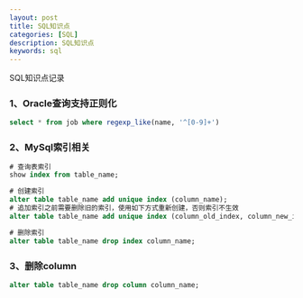 ```yaml
---
layout: post
title: SQL知识点
categories: [SQL]
description: SQL知识点
keywords: sql
---
```


SQL知识点记录

### 1、Oracle查询支持正则化
```sql
select * from job where regexp_like(name, '^[0-9]+')
```

### 2、MySql索引相关
```sql
# 查询表索引
show index from table_name;

# 创建索引
alter table table_name add unique index (column_name);
# 追加索引之前需要删除旧的索引，使用如下方式重新创建，否则索引不生效
alter table table_name add unique index (column_old_index, column_new_index);

# 删除索引
alter table table_name drop index column_name;
```

### 3、删除column
```sql
alter table table_name drop column column_name;
```
